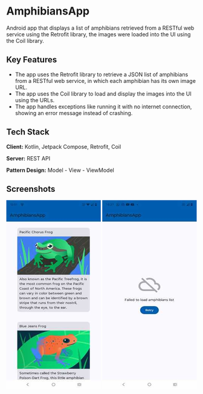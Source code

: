 
# AmphibiansApp

Android app that displays a list of amphibians retrieved from a RESTful web service using the Retrofit library, the images were loaded into the UI using the Coil library.


## Key Features

- The app uses the Retrofit library to retrieve a JSON list of amphibians from a RESTful web service, in which each amphibian has its own image URL.
- The app uses the Coil library to load and display the images into the UI using the URLs.
- The app handles exceptions like running it with no internet connection, showing an error message instead of crashing.

## Tech Stack

**Client:** Kotlin, Jetpack Compose, Retrofit, Coil

**Server:** REST API

**Pattern Design:** Model - View - ViewModel



## Screenshots

![App Screenshot](https://github.com/milton-code/AmphibiansApp/blob/8f96518e22b7d28c69e9418bd12597b4311f9da2/amphibianlist_success.jpeg)
![App Screenshot](https://github.com/milton-code/AmphibiansApp/blob/8f96518e22b7d28c69e9418bd12597b4311f9da2/amphibianlist_error.jpeg)

